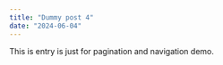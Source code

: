 ```yaml
---
title: "Dummy post 4"
date: "2024-06-04"
---
```


This is entry is just for pagination and navigation demo.